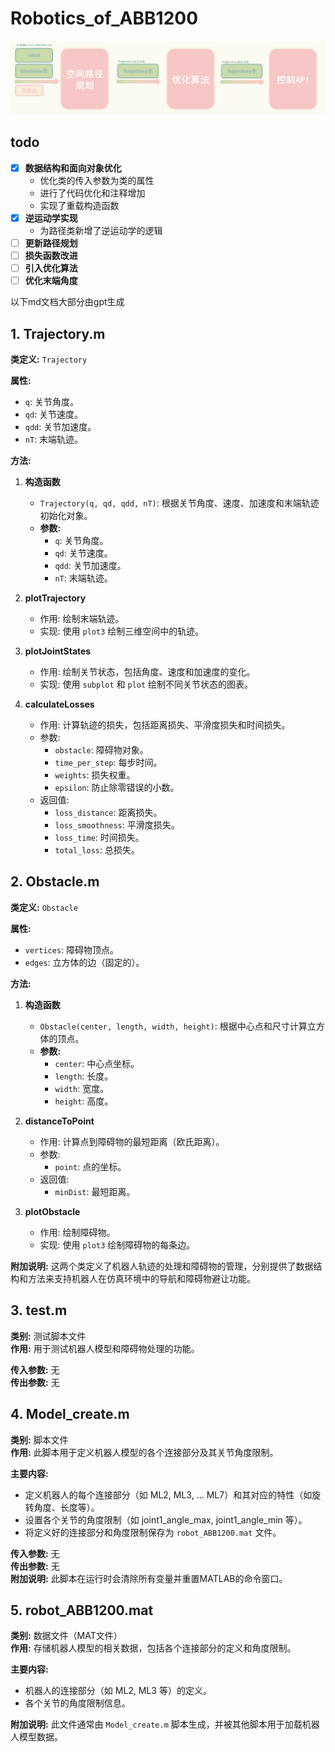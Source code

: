# Robotics_of_ABB1200

![pic1](./pic/pic1.jpg)

## todo

- [x] **数据结构和面向对象优化**
  - 优化类的传入参数为类的属性
  - 进行了代码优化和注释增加
  - 实现了重载构造函数
- [x] **逆运动学实现**
  - 为路径类新增了逆运动学的逻辑
- [ ] **更新路径规划**
- [ ] **损失函数改进**
- [ ] **引入优化算法**
- [ ] **优化末端角度**

以下md文档大部分由gpt生成

## 1. Trajectory.m

**类定义:** `Trajectory`

**属性:**

- `q`: 关节角度。
- `qd`: 关节速度。
- `qdd`: 关节加速度。
- `nT`: 末端轨迹。

**方法:**

1. **构造函数**

   - `Trajectory(q, qd, qdd, nT)`: 根据关节角度、速度、加速度和末端轨迹初始化对象。
   - **参数:**
     - `q`: 关节角度。
     - `qd`: 关节速度。
     - `qdd`: 关节加速度。
     - `nT`: 末端轨迹。

2. **plotTrajectory**

   - 作用: 绘制末端轨迹。
   - 实现: 使用 `plot3` 绘制三维空间中的轨迹。

3. **plotJointStates**

   - 作用: 绘制关节状态，包括角度、速度和加速度的变化。
   - 实现: 使用 `subplot` 和 `plot` 绘制不同关节状态的图表。

4. **calculateLosses**

   - 作用: 计算轨迹的损失，包括距离损失、平滑度损失和时间损失。
   - 参数:
     - `obstacle`: 障碍物对象。
     - `time_per_step`: 每步时间。
     - `weights`: 损失权重。
     - `epsilon`: 防止除零错误的小数。
   - 返回值:
     - `loss_distance`: 距离损失。
     - `loss_smoothness`: 平滑度损失。
     - `loss_time`: 时间损失。
     - `total_loss`: 总损失。

## 2. Obstacle.m

**类定义:** `Obstacle`

**属性:**

- `vertices`: 障碍物顶点。
- `edges`: 立方体的边（固定的）。

**方法:**

1. **构造函数**

   - `Obstacle(center, length, width, height)`: 根据中心点和尺寸计算立方体的顶点。
   - **参数:**
     - `center`: 中心点坐标。
     - `length`: 长度。
     - `width`: 宽度。
     - `height`: 高度。

2. **distanceToPoint**

   - 作用: 计算点到障碍物的最短距离（欧氏距离）。
   - 参数:
     - `point`: 点的坐标。
   - 返回值:
     - `minDist`: 最短距离。

3. **plotObstacle**

   - 作用: 绘制障碍物。
   - 实现: 使用 `plot3` 绘制障碍物的每条边。

**附加说明:** 这两个类定义了机器人轨迹的处理和障碍物的管理，分别提供了数据结构和方法来支持机器人在仿真环境中的导航和障碍物避让功能。

## 3. test.m

**类别:** 测试脚本文件  
**作用:** 用于测试机器人模型和障碍物处理的功能。

**传入参数:** 无  
**传出参数:** 无  


## 4. Model_create.m

**类别:** 脚本文件  
**作用:** 此脚本用于定义机器人模型的各个连接部分及其关节角度限制。

**主要内容:**

- 定义机器人的每个连接部分（如 ML2, ML3, ... ML7）和其对应的特性（如旋转角度、长度等）。
- 设置各个关节的角度限制（如 joint1_angle_max, joint1_angle_min 等）。
- 将定义好的连接部分和角度限制保存为 `robot_ABB1200.mat` 文件。

**传入参数:** 无  
**传出参数:** 无  
**附加说明:** 此脚本在运行时会清除所有变量并重置MATLAB的命令窗口。

## 5. robot_ABB1200.mat

**类别:** 数据文件（MAT文件）  
**作用:** 存储机器人模型的相关数据，包括各个连接部分的定义和角度限制。

**主要内容:**

- 机器人的连接部分（如 ML2, ML3 等）的定义。
- 各个关节的角度限制信息。

**附加说明:** 此文件通常由 `Model_create.m` 脚本生成，并被其他脚本用于加载机器人模型数据。

